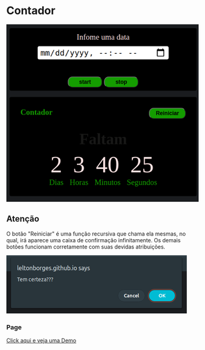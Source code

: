 # Contador
!["Demo"](img/demo-page.png)
## Atenção
O botão "Reiniciar" é uma função recursiva que chama ela mesmas, no qual, irá aparece uma caixa de confirmação infinitamente. Os demais botões funcionam corretamente com suas devidas atribuições.

![image](img/reiniciar.png)


### Page
[Click aqui e veja uma Demo](https://leltonborges.github.io/contador-js/)
